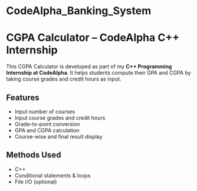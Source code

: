 # CodeAlpha_Banking_System
# CGPA Calculator – CodeAlpha C++ Internship

This CGPA Calculator is developed as part of my **C++ Programming Internship at CodeAlpha**. It helps students compute their GPA and CGPA by taking course grades and credit hours as input.

## Features
- Input number of courses
- Input course grades and credit hours
- Grade-to-point conversion
- GPA and CGPA calculation
- Course-wise and final result display

## Methods Used
- C++
- Conditional statements & loops
- File I/O (optional)
